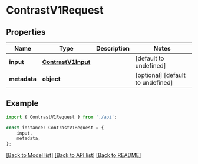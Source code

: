 # ContrastV1Request


## Properties

Name | Type | Description | Notes
------------ | ------------- | ------------- | -------------
**input** | [**ContrastV1Input**](ContrastV1Input.md) |  | [default to undefined]
**metadata** | **object** |  | [optional] [default to undefined]

## Example

```typescript
import { ContrastV1Request } from './api';

const instance: ContrastV1Request = {
    input,
    metadata,
};
```

[[Back to Model list]](../README.md#documentation-for-models) [[Back to API list]](../README.md#documentation-for-api-endpoints) [[Back to README]](../README.md)

